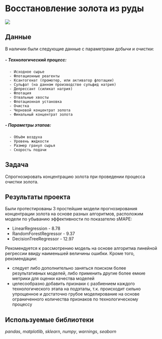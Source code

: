 # Восстановление золота из руды

![](https://img.shields.io/badge/status-completed-green])

## Данные

В наличии были следующие данные с параметрами добычи и очистки:
##### - Технологический процесс:
      - Исходное сырье
      - Флотационные реагенты
      - Ксантогенат (промотер, или активатор флотации)
      - Сульфат (на данном производстве сульфид натрия)
      - Депрессант (силикат натрия)
      - Флотация
      - Отвальные хвосты
      - Флотационная установка
      - Очистка
      - Черновой концентрат золота
      - Финальный концентрат золота
##### - Параметры этапов:
      - Объём воздуха
      - Уровень жидкости
      - Размер гранул сырья
      - Скорость подачи

## Задача

Спрогнозировать концентрацию золота при проведении процесса очистки золота.

## Результаты проекта

Были протестированы 3 простейшие модели прогнозирования концентрации золота на основе разных алгоритмов, расположим модели по убыванию эффективности по показателю sMAPE:
- LinearRegression - 8.78
- RandomForestRegressor - 9.37
- DecisionTreeRegressor - 12.97

Рекомендуется к рассмотрению модель на основе алгоритма линейной регрессии ввиду наименьшей величины ошибки.
Кроме того, рекомендации:
- следует либо дополнительно заняться поиском более результативных моделей, либо применить другие более емкие метрики для оценки качества моделей
- целесообразно добавить признаки с разбиением каждого технологического этапа на подэтапы, т.к. происходит сильно упрощенное и достаточно грубое моделирование на основе ограниченного количества признаков по технологическому процессу

## Используемые библиотеки
*pandas*, *matplotlib*, *sklearn*, *numpy*, *warnings*, *seaborn*
